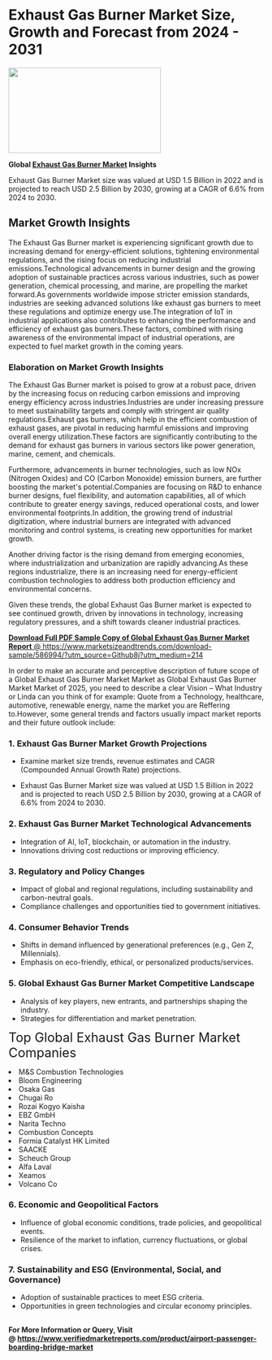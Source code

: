 <H1>Exhaust Gas Burner Market Size, Growth and Forecast from 2024 - 2031</H1><img class="aligncenter size-medium wp-image-584254" src="https://thirdeyenews.in/wp-content/uploads/2024/09/Global-Market-Research-300x168.jpeg" alt="" width="300" height="168" /><p><strong>Global&nbsp;<a href="https://www.marketsizeandtrends.com/download-sample/586994/?utm_source=Github8j?utm_medium=214">Exhaust Gas Burner Market</a> Insights</strong></p><p>Exhaust Gas Burner Market size was valued at USD 1.5 Billion in 2022 and is projected to reach USD 2.5 Billion by 2030, growing at a CAGR of 6.6% from 2024 to 2030.</p><p><h2>Market Growth Insights</h2> <p>The Exhaust Gas Burner market is experiencing significant growth due to increasing demand for energy-efficient solutions, tightening environmental regulations, and the rising focus on reducing industrial emissions.Technological advancements in burner design and the growing adoption of sustainable practices across various industries, such as power generation, chemical processing, and marine, are propelling the market forward.As governments worldwide impose stricter emission standards, industries are seeking advanced solutions like exhaust gas burners to meet these regulations and optimize energy use.The integration of IoT in industrial applications also contributes to enhancing the performance and efficiency of exhaust gas burners.These factors, combined with rising awareness of the environmental impact of industrial operations, are expected to fuel market growth in the coming years.</p> <p><a href="sample-link" target="_blank"></a></p> <h3>Elaboration on Market Growth Insights</h3> <p>The Exhaust Gas Burner market is poised to grow at a robust pace, driven by the increasing focus on reducing carbon emissions and improving energy efficiency across industries.Industries are under increasing pressure to meet sustainability targets and comply with stringent air quality regulations.Exhaust gas burners, which help in the efficient combustion of exhaust gases, are pivotal in reducing harmful emissions and improving overall energy utilization.These factors are significantly contributing to the demand for exhaust gas burners in various sectors like power generation, marine, cement, and chemicals.</p> <p>Furthermore, advancements in burner technologies, such as low NOx (Nitrogen Oxides) and CO (Carbon Monoxide) emission burners, are further boosting the market's potential.Companies are focusing on R&D to enhance burner designs, fuel flexibility, and automation capabilities, all of which contribute to greater energy savings, reduced operational costs, and lower environmental footprints.In addition, the growing trend of industrial digitization, where industrial burners are integrated with advanced monitoring and control systems, is creating new opportunities for market growth.</p> <p>Another driving factor is the rising demand from emerging economies, where industrialization and urbanization are rapidly advancing.As these regions industrialize, there is an increasing need for energy-efficient combustion technologies to address both production efficiency and environmental concerns.</p> <p>Given these trends, the global Exhaust Gas Burner market is expected to see continued growth, driven by innovations in technology, increasing regulatory pressures, and a shift towards cleaner industrial practices.</p> <p><a href="get-more-link" target="_blank"></p><p><span class=""><strong>Download Full PDF Sample Copy of Global Exhaust Gas Burner Market Report</strong> @ <a href="https://www.marketsizeandtrends.com/download-sample/586994/?utm_source=Github8j?utm_medium=214" target="_blank">https://www.marketsizeandtrends.com/download-sample/586994/?utm_source=Github8j?utm_medium=214</a></span></p><p>In order to make an accurate and perceptive description of future scope of a Global&nbsp;Exhaust Gas Burner Market Market as Global&nbsp;Exhaust Gas Burner Market Market of 2025, you need to describe a clear Vision &ndash; What Industry or Linda can you think of for example: Quote from a Technology, healthcare, automotive, renewable energy, name the market you are Reffering to.However, some general trends and factors usually impact market reports and their future outlook include:</p><h3>1.&nbsp;<strong>Exhaust Gas Burner Market Growth Projections</strong></h3><ul><li>Examine market size trends, revenue estimates and CAGR (Compounded Annual Growth Rate) projections.</li><li><p>Exhaust Gas Burner Market size was valued at USD 1.5 Billion in 2022 and is projected to reach USD 2.5 Billion by 2030, growing at a CAGR of 6.6% from 2024 to 2030.</p></li></ul><h3>2.&nbsp;<strong>Exhaust Gas Burner Market Technological Advancements</strong></h3><ul><li>Integration of AI, IoT, blockchain, or automation in the industry.</li><li>Innovations driving cost reductions or improving efficiency.</li></ul><h3>3.&nbsp;<strong>Regulatory and Policy Changes</strong></h3><ul><li>Impact of global and regional regulations, including sustainability and carbon-neutral goals.</li><li>Compliance challenges and opportunities tied to government initiatives.</li></ul><h3>4.&nbsp;<strong>Consumer Behavior Trends</strong></h3><ul><li>Shifts in demand influenced by generational preferences (e.g., Gen Z, Millennials).</li><li>Emphasis on eco-friendly, ethical, or personalized products/services.</li></ul><h3>5.&nbsp;<strong>Global Exhaust Gas Burner Market Competitive Landscape</strong></h3><ul><li>Analysis of key players, new entrants, and partnerships shaping the industry.</li><li>Strategies for differentiation and market penetration.</li></ul><p data-pm-slice="1 1 []"><span style="color: inherit; font-family: inherit; font-size: 25px;">Top Global Exhaust Gas Burner Market Companies</span></p><div class="" data-test-id=""><p><li>M&S Combustion Technologies</li><li> Bloom Engineering</li><li> Osaka Gas</li><li> Chugai Ro</li><li> Rozai Kogyo Kaisha</li><li> EBZ GmbH</li><li> Narita Techno</li><li> Combustion Concepts</li><li> Formia Catalyst HK Limited</li><li> SAACKE</li><li> Scheuch Group</li><li> Alfa Laval</li><li> Xeamos</li><li> Volcano Co</li></p></div><h3>6.&nbsp;<strong>Economic and Geopolitical Factors</strong></h3><ul><li>Influence of global economic conditions, trade policies, and geopolitical events.</li><li>Resilience of the market to inflation, currency fluctuations, or global crises.</li></ul><h3>7.&nbsp;<strong>Sustainability and ESG (Environmental, Social, and Governance)</strong></h3><ul><li>Adoption of sustainable practices to meet ESG criteria.</li><li>Opportunities in green technologies and circular economy principles.</li></ul><h2><strong style="font-size: 14px;">For More Information or Query, Visit @&nbsp;</strong><a style="background-color: #ffffff; font-size: 14px;" href="https://www.marketsizeandtrends.com/report/exhaust-gas-burner-market/" target="_blank">https://www.verifiedmarketreports.com/product/airport-passenger-boarding-bridge-market</a></h2>